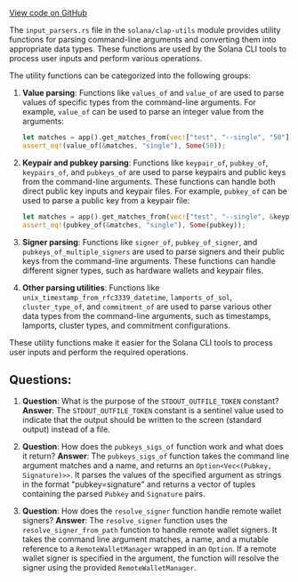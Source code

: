 [View code on GitHub](https://github.com/solana-labs/solana/blob/master/clap-utils/src/input_parsers.rs)

The `input_parsers.rs` file in the `solana/clap-utils` module provides utility functions for parsing command-line arguments and converting them into appropriate data types. These functions are used by the Solana CLI tools to process user inputs and perform various operations.

The utility functions can be categorized into the following groups:

1. **Value parsing**: Functions like `values_of` and `value_of` are used to parse values of specific types from the command-line arguments. For example, `value_of` can be used to parse an integer value from the arguments:

   ```rust
   let matches = app().get_matches_from(vec!["test", "--single", "50"]);
   assert_eq!(value_of(&matches, "single"), Some(50));
   ```

2. **Keypair and pubkey parsing**: Functions like `keypair_of`, `pubkey_of`, `keypairs_of`, and `pubkeys_of` are used to parse keypairs and public keys from the command-line arguments. These functions can handle both direct public key inputs and keypair files. For example, `pubkey_of` can be used to parse a public key from a keypair file:

   ```rust
   let matches = app().get_matches_from(vec!["test", "--single", &keypair_file]);
   assert_eq!(pubkey_of(&matches, "single"), Some(pubkey));
   ```

3. **Signer parsing**: Functions like `signer_of`, `pubkey_of_signer`, and `pubkeys_of_multiple_signers` are used to parse signers and their public keys from the command-line arguments. These functions can handle different signer types, such as hardware wallets and keypair files.

4. **Other parsing utilities**: Functions like `unix_timestamp_from_rfc3339_datetime`, `lamports_of_sol`, `cluster_type_of`, and `commitment_of` are used to parse various other data types from the command-line arguments, such as timestamps, lamports, cluster types, and commitment configurations.

These utility functions make it easier for the Solana CLI tools to process user inputs and perform the required operations.
## Questions: 
 1. **Question**: What is the purpose of the `STDOUT_OUTFILE_TOKEN` constant?
   **Answer**: The `STDOUT_OUTFILE_TOKEN` constant is a sentinel value used to indicate that the output should be written to the screen (standard output) instead of a file.

2. **Question**: How does the `pubkeys_sigs_of` function work and what does it return?
   **Answer**: The `pubkeys_sigs_of` function takes the command line argument matches and a name, and returns an `Option<Vec<(Pubkey, Signature)>>`. It parses the values of the specified argument as strings in the format "pubkey=signature" and returns a vector of tuples containing the parsed `Pubkey` and `Signature` pairs.

3. **Question**: How does the `resolve_signer` function handle remote wallet signers?
   **Answer**: The `resolve_signer` function uses the `resolve_signer_from_path` function to handle remote wallet signers. It takes the command line argument matches, a name, and a mutable reference to a `RemoteWalletManager` wrapped in an `Option`. If a remote wallet signer is specified in the argument, the function will resolve the signer using the provided `RemoteWalletManager`.